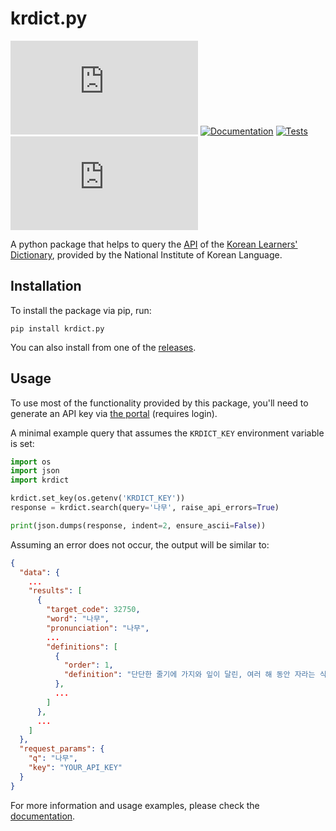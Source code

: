 # krdict.py

[![PyPI](https://img.shields.io/pypi/v/krdict.py)](https://pypi.org/project/krdict.py)
[![Documentation](https://img.shields.io/readthedocs/krdictpy/stable)](https://krdictpy.readthedocs.io/en/stable)
[![Tests](https://img.shields.io/github/workflow/status/omarkmu/krdict.py/Test?label=tests)](https://github.com/omarkmu/krdict.py/actions/workflows/test.yml)  
[![krdict.js](https://img.shields.io/npm/v/krdict.js?label=krdict.js)](https://github.com/Fox-Islam/krdict.js)

A python package that helps to query the [API](https://krdict.korean.go.kr/openApi/openApiInfo) of the
[Korean Learners' Dictionary](https://krdict.korean.go.kr/mainAction), provided by the National Institute of Korean Language.

## Installation

To install the package via pip, run:

```
pip install krdict.py
```

You can also install from one of the [releases](https://github.com/omarkmu/krdict.py/releases).

## Usage
To use most of the functionality provided by this package, you'll need to generate an API key via
[the portal](https://krdict.korean.go.kr/openApi/openApiRegister) (requires login).

A minimal example query that assumes the `KRDICT_KEY` environment variable is set:

```python
import os
import json
import krdict

krdict.set_key(os.getenv('KRDICT_KEY'))
response = krdict.search(query='나무', raise_api_errors=True)

print(json.dumps(response, indent=2, ensure_ascii=False))
```

Assuming an error does not occur, the output will be similar to:

```json
{
  "data": {
    ...
    "results": [
      {
        "target_code": 32750,
        "word": "나무",
        "pronunciation": "나무",
        ...
        "definitions": [
          {
            "order": 1,
            "definition": "단단한 줄기에 가지와 잎이 달린, 여러 해 동안 자라는 식물."
          },
          ...
        ]
      },
      ...
    ]
  },
  "request_params": {
    "q": "나무",
    "key": "YOUR_API_KEY"
  }
}
```

For more information and usage examples, please check the [documentation](https://krdictpy.readthedocs.io/en/stable).
